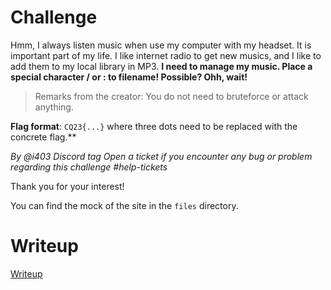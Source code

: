 # Challenge

Hmm, I always listen music when use my computer with my headset. It is important part of my life. I like internet radio to get new musics, and I like to add them to my local library in MP3.
**I need to manage my music. Place a special character / or : to filename! Possible? Ohh, wait!**

> Remarks from the creator:
> You do not need to bruteforce or attack anything.

**Flag format**: `CQ23{...}` where three dots need to be replaced with the concrete flag.**

*By @i403 Discord tag*
*Open a ticket if you encounter any bug or problem regarding this challenge #help-tickets*

Thank you for your interest!

You can find the mock of the site in the `files` directory.

# Writeup

[Writeup](WRITEUP.md)
